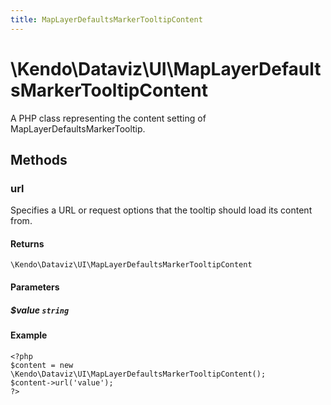 ```yaml
---
title: MapLayerDefaultsMarkerTooltipContent
---
```


# \Kendo\Dataviz\UI\MapLayerDefaultsMarkerTooltipContent

A PHP class representing the content setting of MapLayerDefaultsMarkerTooltip.


## Methods

### url
Specifies a URL or request options that the tooltip should load its content from.

#### Returns
`\Kendo\Dataviz\UI\MapLayerDefaultsMarkerTooltipContent`

#### Parameters

##### $value `string`



#### Example 
    <?php
    $content = new \Kendo\Dataviz\UI\MapLayerDefaultsMarkerTooltipContent();
    $content->url('value');
    ?>

